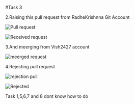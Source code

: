 #Task 3

2.Raising this pull request from RadheKrishnna Git Account

![Pull request](https://user-images.githubusercontent.com/98541876/194759474-795f8cf9-e141-41f2-a444-d65d370035f9.png)

![Received request](https://user-images.githubusercontent.com/98541876/194759499-550a006e-cc6e-4e32-9ebf-755fbd66b055.png)

3.And meerging from Vish2427 account

![meerged request](https://user-images.githubusercontent.com/98541876/194759507-da2dae57-ea9a-4ad7-99ef-d7ee56f85163.png)

4.Rejecting pull request

![rejection pull](https://user-images.githubusercontent.com/98541876/194759523-a366b43d-111b-4657-b62d-05b489eadb25.png)

![Rejected](https://user-images.githubusercontent.com/98541876/194759529-8a29f1f8-d756-4df5-824b-078c64568cb0.png)

Task 1,5,6,7 and 8 dont know how to do
